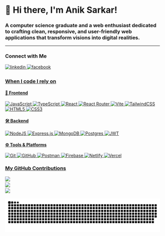 <!-- About Me -->
<div align="left">

# 👋 Hi there, I'm Anik Sarkar!
### A computer science graduate and a  web enthusiast dedicated to crafting clean, responsive, and user-friendly web applications that transform visions into digital realities.

</div>
<hr>

<!-- Social Connections -->
<div align="left">

### Connect with Me
<a href="https://linkedin.com/in/anik-sarkar-cs" target="_blank">
<img src=https://img.shields.io/badge/linkedin-%231E77B5.svg?&style=for-the-badge&logo=linkedin&logoColor=white alt=linkedin style="margin-bottom: 5px;" />
<a href="https://www.facebook.com/beinganik.87" target="_blank">
<img src=https://img.shields.io/badge/facebook-%232E87FB.svg?&style=for-the-badge&logo=facebook&logoColor=white alt=facebook style="margin-bottom: 5px;" />

<!-- [![Facebook](https://img.shields.io/badge/Facebook-%231877F2.svg?logo=Facebook&logoColor=white)](https://facebook.com/beinganik.87) 
[![LinkedIn](https://img.shields.io/badge/LinkedIn-%230077B5.svg?logo=linkedin&logoColor=white)](https://linkedin.com/in/anik-sarkar-cs) 
[![Email](https://img.shields.io/badge/Email-D14836?logo=gmail&logoColor=white)](mailto:aniksarkar.cs@gmail.com) -->

</div>


<!-- Tech Stack -->
<div align="left">

### When I code I rely on


#### 🎨 Frontend
![JavaScript](https://img.shields.io/badge/javascript-%23323330.svg?style=for-the-badge&logo=javascript&logoColor=%23F7DF1E)
![TypeScript](https://img.shields.io/badge/typescript-%23007ACC.svg?style=for-the-badge&logo=typescript&logoColor=white) 
![React](https://img.shields.io/badge/react-%2320232a.svg?style=for-the-badge&logo=react&logoColor=%2361DAFB)
![React Router](https://img.shields.io/badge/React_Router-CA4245?style=for-the-badge&logo=react-router&logoColor=white) 
![Vite](https://img.shields.io/badge/vite-%23646CFF.svg?style=for-the-badge&logo=vite&logoColor=white) 
![TailwindCSS](https://img.shields.io/badge/tailwindcss-%2338B2AC.svg?style=for-the-badge&logo=tailwind-css&logoColor=white) 
![HTML5](https://img.shields.io/badge/html5-%23E34F26.svg?style=for-the-badge&logo=html5&logoColor=white) 
![CSS3](https://img.shields.io/badge/css3-%231572B6.svg?style=for-the-badge&logo=css3&logoColor=white)

#### 🛠 Backend
![NodeJS](https://img.shields.io/badge/node.js-6DA55F?style=for-the-badge&logo=node.js&logoColor=white) 
![Express.js](https://img.shields.io/badge/express.js-%23404d59.svg?style=for-the-badge&logo=express&logoColor=%2361DAFB) 
![MongoDB](https://img.shields.io/badge/MongoDB-%234ea94b.svg?style=for-the-badge&logo=mongodb&logoColor=white) 
![Postgres](https://img.shields.io/badge/postgres-%23316192.svg?style=for-the-badge&logo=postgresql&logoColor=white) 
![JWT](https://img.shields.io/badge/JWT-black?style=for-the-badge&logo=JSON%20web%20tokens)

#### ⚙️ Tools & Platforms
![Git](https://img.shields.io/badge/git-%23F05033.svg?style=for-the-badge&logo=git&logoColor=white) 
![GitHub](https://img.shields.io/badge/github-%23121011.svg?style=for-the-badge&logo=github&logoColor=white) 
![Postman](https://img.shields.io/badge/Postman-FF6C37?style=for-the-badge&logo=postman&logoColor=white) 
![Firebase](https://img.shields.io/badge/firebase-%23039BE5.svg?style=for-the-badge&logo=firebase) 
![Netlify](https://img.shields.io/badge/netlify-%23000000.svg?style=for-the-badge&logo=netlify&logoColor=#00C7B7) 
![Vercel](https://img.shields.io/badge/vercel-%23000000.svg?style=for-the-badge&logo=vercel&logoColor=white) 

</div>


<!-- Stats -->
<div align="left">

### My GitHub Contributions

<img src="https://github-readme-stats.vercel.app/api?username=Anik-Sarkar-01&theme=vue-dark&hide_border=false&include_all_commits=false&count_private=true" width="55%" />
<br>
<img src="https://nirzak-streak-stats.vercel.app/?user=Anik-Sarkar-01&theme=vue_dark&hide_border=false" width="50%" />
<br>
<img src="https://github-readme-stats.vercel.app/api/top-langs/?username=Anik-Sarkar-01&theme=vue-dark&hide_border=false&include_all_commits=false&count_private=true&layout=compact" width="36%" />

</div>

<!-- Snake Animation -->
<div align="left">

![snake gif](https://github.com/Anik-Sarkar-01/Anik-Sarkar-01/blob/output/github-snake-dark.svg)

</div>
